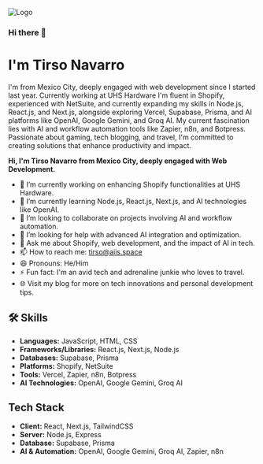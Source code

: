 
![Logo](https://TN-Pull-Zone.b-cdn.net/github-profile.jpg)


### Hi there 👋

# I'm Tirso Navarro

I'm from Mexico City, deeply engaged with web development since I started last year. Currently working at UHS Hardware I'm fluent in Shopify, experienced with NetSuite, and currently expanding my skills in Node.js, React.js, and Next.js, alongside exploring Vercel, Supabase, Prisma, and AI platforms like OpenAI, Google Gemini, and Groq AI. My current fascination lies with AI and workflow automation tools like Zapier, n8n, and Botpress. Passionate about gaming, tech blogging, and travel, I'm committed to creating solutions that enhance productivity and impact.

**Hi, I'm Tirso Navarro from Mexico City, deeply engaged with Web Development.**

- 🔭 I’m currently working on enhancing Shopify functionalities at UHS Hardware.
- 🌱 I’m currently learning Node.js, React.js, Next.js, and AI technologies like OpenAI.
- 👯 I’m looking to collaborate on projects involving AI and workflow automation.
- 🤔 I’m looking for help with advanced AI integration and optimization.
- 💬 Ask me about Shopify, web development, and the impact of AI in tech.
- 📫 How to reach me: tirso@aiis.space
- 😄 Pronouns: He/Him
- ⚡ Fun fact: I'm an avid tech and adrenaline junkie who loves to travel.
- 🌐 Visit my blog for more on tech innovations and personal development tips.


## 🛠 Skills
- **Languages:** JavaScript, HTML, CSS
- **Frameworks/Libraries:** React.js, Next.js, Node.js
- **Databases:** Supabase, Prisma
- **Platforms:** Shopify, NetSuite
- **Tools:** Vercel, Zapier, n8n, Botpress
- **AI Technologies:** OpenAI, Google Gemini, Groq AI

## Tech Stack
- **Client:** React, Next.js, TailwindCSS
- **Server:** Node.js, Express
- **Database:** Supabase, Prisma
- **AI & Automation:** OpenAI, Google Gemini, Groq AI, Zapier, n8n
